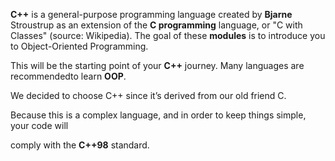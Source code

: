 **C++** is a general-purpose programming language created by **Bjarne** Stroustrup as an extension of the **C programming** language, or "C with Classes" (source: Wikipedia).
The goal of these **modules** is to introduce you to Object-Oriented Programming.

This will be the starting point of your **C++** journey. Many languages are recommendedto learn **OOP**.

We decided to choose C++ since it’s derived from our old friend C.

Because this is a complex language, and in order to keep things simple, your code will

comply with the **C++98** standard.
